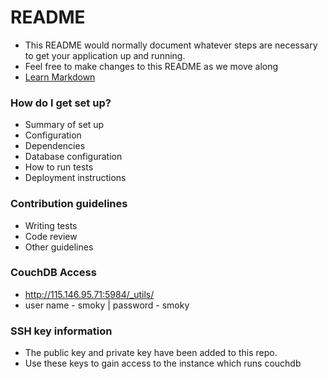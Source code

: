 # README #

* This README would normally document whatever steps are necessary to get your application up and running.
* Feel free to make changes to this README as we move along
* [Learn Markdown](https://bitbucket.org/tutorials/markdowndemo)


### How do I get set up? ###

* Summary of set up
* Configuration
* Dependencies
* Database configuration
* How to run tests
* Deployment instructions

### Contribution guidelines ###

* Writing tests
* Code review
* Other guidelines

### CouchDB Access ###
* http://115.146.95.71:5984/_utils/
* user name - smoky | password - smoky

### SSH key information ###
* The public key and private key have been added to this repo.
* Use these keys to gain access to the instance which runs couchdb